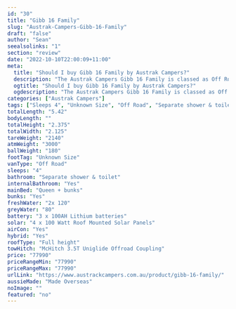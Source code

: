 ```yaml
---
id: "30"
title: "Gibb 16 Family"
slug: "Austrak-Campers-Gibb-16-Family"
draft: "false"
author: "Sean"
seealsolinks: "1"
section: "review"
date: "2022-10-10T22:00:09+11:00"
meta:
  title: "Should I buy Gibb 16 Family by Austrak Campers?"
  description: "The Austrak Campers Gibb 16 Family is classed as Off Road, and sleeps 4 people. It is Made Overseas and comes in at Unknown Size. It generally has Separate shower & toilet."
  ogtitle: "Should I buy Gibb 16 Family by Austrak Campers?"
  ogdescription: "The Austrak Campers Gibb 16 Family is classed as Off Road, and sleeps 4 people. It is Made Overseas and comes in at Unknown Size. It generally has Separate shower & toilet."
categories: ["Austrak Campers"]
tags: ["Sleeps 4", "Unknown Size", "Off Road", "Separate shower & toilet", "Full height", "70 - 80k"]
totalLength: "5.42"
bodyLength: ""
totalHeight: "2.375"
totalWidth: "2.125"
tareWeight: "2140"
atmWeight: "3000"
ballWeight: "180"
footTag: "Unknown Size"
vanType: "Off Road"
sleeps: "4"
bathroom: "Separate shower & toilet"
internalBathroom: "Yes"
mainBed: "Queen + bunks"
bunks: "Yes"
freshWater: "2x 120"
greyWater: "80"
battery: "3 x 100AH Lithium batteries"
solar: "4 x 100 Watt Roof Mounted Solar Panels"
airCon: "Yes"
hybrid: "Yes"
roofType: "Full height"
towHitch: "McHitch 3.5T Uniglide Offroad Coupling"
price: "77990"
priceRangeMin: "77990"
priceRangeMax: "77990"
urlLink: "https://www.austrackcampers.com.au/product/gibb-16-family/"
aussieMade: "Made Overseas"
noImage: ""
featured: "no"
---
```

